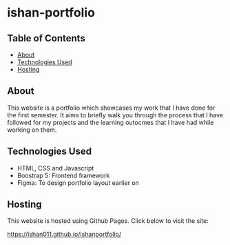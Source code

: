 # ishan-portfolio

## Table of Contents

* [About](#about)
* [Technologies Used](#technologies-used)
* [Hosting](#hosting)

## About

This website is a portfolio which showcases my work that I have done for the first semester. It aims to briefly walk you through the process that I have followed for my projects and the learning outocmes that I have had while working on them.

## Technologies Used

* HTML, CSS and Javascript
* Boostrap 5: Frontend framework
* Figma: To design portfolio layout earlier on 

## Hosting

This website is hosted using Github Pages. Click below to visit the site:

https://ishan011.github.io/ishanportfolio/
